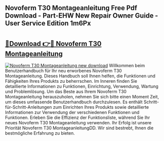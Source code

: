 ## Novoferm T30 Montageanleitung Free Pdf Download - Part-EHW New Repair Owner Guide - User Service Edition 1m6Px

# <h2><a href="http://df8avj.blite.top/?on=Novoferm+T30+Montageanleitung">🔗Download 👉🔴 Novoferm T30 Montageanleitung</a></h2>

[![Novoferm T30 Montageanleitung new download](https://i.imgur.com/lujVjoI.png)](http://df8avj.blite.top/?on=Novoferm+T30+Montageanleitung)
Willkommen beim Benutzerhandbuch für Ihr neu erworbenes Novoferm T30 Montageanleitung. Dieses Handbuch soll Ihnen helfen, die Funktionen und Fähigkeiten Ihres Produkts zu beherrschen. Im Inneren finden Sie detaillierte Informationen zu Funktionen, Einrichtung, Verwendung, Wartung und Problemlösung. Um das Beste aus Ihrem Novoferm T30 Montageanleitung herauszuholen, nehmen Sie sich bitte einen Moment Zeit, um dieses umfassende Benutzerhandbuch durchzulesen. Es enthält Schritt-für-Schritt-Anleitungen zum Einrichten Ihres Produkts sowie detaillierte Informationen zur Verwendung der verschiedenen Funktionen und Funktionen. Erleben Sie die Effizienz der Funktionsliste, während Sie Ihr neues Novoferm T30 Montageanleitung verwenden. Ihr Erfolg ist unsere Priorität Novoferm T30 MontageanleitungDD. Wir sind bestrebt, Ihnen die bestmögliche Erfahrung zu bieten.
